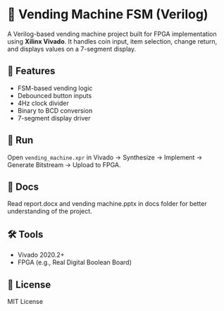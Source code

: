 # 🥤 Vending Machine FSM (Verilog)

A Verilog-based vending machine project built for FPGA implementation using **Xilinx Vivado**. It handles coin input, item selection, change return, and displays values on a 7-segment display.

## 🔧 Features
- FSM-based vending logic
- Debounced button inputs
- 4Hz clock divider
- Binary to BCD conversion
- 7-segment display driver

## 🚀 Run
Open `vending_machine.xpr` in Vivado → Synthesize → Implement → Generate Bitstream → Upload to FPGA.

## 📃 Docs
Read report.docx and vending machine.pptx in docs folder for better understanding of the project.

## 🛠️ Tools
- Vivado 2020.2+
- FPGA (e.g., Real Digital Boolean Board)

## 📜 License
MIT License
